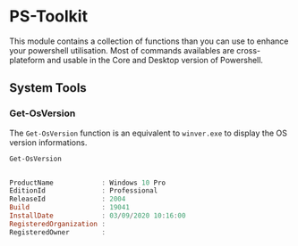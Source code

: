 # PS-Toolkit

This module contains a collection of functions than you can use to enhance your powershell utilisation. Most of commands availables are cross-plateform and usable in the Core and Desktop version of Powershell.

## System Tools
### Get-OsVersion
The `Get-OsVersion` function is an equivalent to `winver.exe` to display the OS version informations.

```powershell
Get-OsVersion


ProductName            : Windows 10 Pro
EditionId              : Professional
ReleaseId              : 2004
Build                  : 19041
InstallDate            : 03/09/2020 10:16:00
RegisteredOrganization : 
RegisteredOwner        : 
```